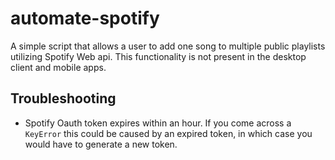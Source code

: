 # automate-spotify
A simple script that allows a user to add one song to multiple public playlists utilizing Spotify Web api.
This functionality is not present in the desktop client and mobile apps. 

## Troubleshooting
* Spotify Oauth token expires within an hour. If you come across a `KeyError` this could
be caused by an expired token, in which case you would have to generate a new token.
